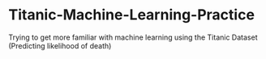 # Titanic-Machine-Learning-Practice
Trying to get more familiar with machine learning using the Titanic Dataset (Predicting likelihood of death)
